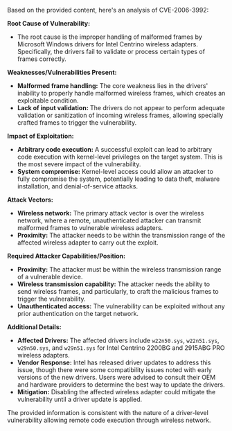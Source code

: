 Based on the provided content, here's an analysis of CVE-2006-3992:

**Root Cause of Vulnerability:**

*   The root cause is the improper handling of malformed frames by Microsoft Windows drivers for Intel Centrino wireless adapters. Specifically, the drivers fail to validate or process certain types of frames correctly.

**Weaknesses/Vulnerabilities Present:**

*   **Malformed frame handling:** The core weakness lies in the drivers' inability to properly handle malformed wireless frames, which creates an exploitable condition.
*   **Lack of input validation:** The drivers do not appear to perform adequate validation or sanitization of incoming wireless frames, allowing specially crafted frames to trigger the vulnerability.

**Impact of Exploitation:**

*   **Arbitrary code execution:** A successful exploit can lead to arbitrary code execution with kernel-level privileges on the target system. This is the most severe impact of the vulnerability.
*   **System compromise:** Kernel-level access could allow an attacker to fully compromise the system, potentially leading to data theft, malware installation, and denial-of-service attacks.

**Attack Vectors:**

*   **Wireless network:** The primary attack vector is over the wireless network, where a remote, unauthenticated attacker can transmit malformed frames to vulnerable wireless adapters.
*   **Proximity:** The attacker needs to be within the transmission range of the affected wireless adapter to carry out the exploit.

**Required Attacker Capabilities/Position:**

*   **Proximity:** The attacker must be within the wireless transmission range of a vulnerable device.
*   **Wireless transmission capability:** The attacker needs the ability to send wireless frames, and particularly, to craft the malicious frames to trigger the vulnerability.
*   **Unauthenticated access:** The vulnerability can be exploited without any prior authentication on the target network.

**Additional Details:**

*   **Affected Drivers:** The affected drivers include `w22n50.sys`, `w22n51.sys`, `w29n50.sys`, and `w29n51.sys` for Intel Centrino 2200BG and 2915ABG PRO wireless adapters.
*   **Vendor Response:** Intel has released driver updates to address this issue, though there were some compatibility issues noted with early versions of the new drivers. Users were advised to consult their OEM and hardware providers to determine the best way to update the drivers.
*   **Mitigation:** Disabling the affected wireless adapter could mitigate the vulnerability until a driver update is applied.

The provided information is consistent with the nature of a driver-level vulnerability allowing remote code execution through wireless network.
